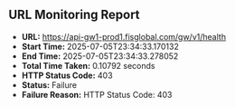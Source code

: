 ## URL Monitoring Report

- **URL:** https://api-gw1-prod1.fisglobal.com/gw/v1/health
- **Start Time:** 2025-07-05T23:34:33.170132
- **End Time:** 2025-07-05T23:34:33.278052
- **Total Time Taken:** 0.10792 seconds
- **HTTP Status Code:** 403
- **Status:** Failure
- **Failure Reason:** HTTP Status Code: 403

